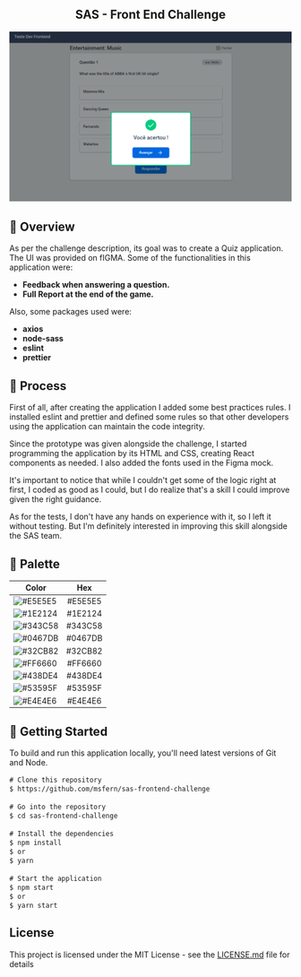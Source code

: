 <h2 align="center">
	SAS - Front End Challenge
</h2>

![Application Preview](/print.png)

## 📙 Overview

As per the challenge description, its goal was to create a Quiz application. The UI was provided on fIGMA. Some of the functionalities in this application were:

- **Feedback when answering a question.**
- **Full Report at the end of the game.**

Also, some packages used were:
- **axios**
- **node-sass**
- **eslint**
- **prettier**


## 🔨 Process

First of all, after creating the application I added some best practices rules. I installed eslint and prettier and defined some rules so that other developers using the application can maintain the code integrity.

Since the prototype was given alongside the challenge, I started programming the application by its HTML and CSS, creating React components as needed. I also added the fonts used in the Figma mock.

It's important to notice that while I couldn't get some of the logic right at first, I coded as good as I could, but I do realize that's a skill I could improve given the right guidance.

As for the tests, I don't have any hands on experience with it, so I left it without testing. But I'm definitely interested in improving this skill alongside the SAS team.


## 🎨 Palette

| Color                            | Hex                             |
| -------------                    |:-------------:                  |
| ![#E5E5E5](https://placehold.it/15/E5E5E5/000000?text=+) | #E5E5E5 |
| ![#1E2124](https://placehold.it/15/1E2124/000000?text=+) | #1E2124 |
| ![#343C58](https://placehold.it/15/343C58/000000?text=+) | #343C58 |
| ![#0467DB](https://placehold.it/15/0467DB/000000?text=+) | #0467DB |
| ![#32CB82](https://placehold.it/15/32CB82/000000?text=+) | #32CB82 |
| ![#FF6660](https://placehold.it/15/FF6660/000000?text=+) | #FF6660 |
| ![#438DE4](https://placehold.it/15/438DE4/000000?text=+) | #438DE4 |
| ![#53595F](https://placehold.it/15/53595F/000000?text=+) | #53595F |
| ![#E4E4E6](https://placehold.it/15/E63743/000000?text=+) | #E4E4E6 |


## 💾 Getting Started
To build and run this application locally, you'll need latest versions of Git and Node.

```
# Clone this repository
$ https://github.com/msfern/sas-frontend-challenge

# Go into the repository
$ cd sas-frontend-challenge

# Install the dependencies
$ npm install
$ or
$ yarn

# Start the application
$ npm start
$ or
$ yarn start
```

## License

This project is licensed under the MIT License - see the [LICENSE.md](LICENSE.md) file for details
